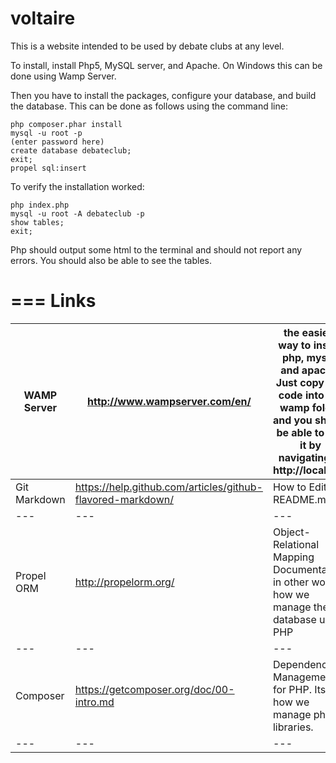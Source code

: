 voltaire
========

This is a website intended to be used by debate clubs at any level.

To install, install Php5, MySQL server, and Apache.  On Windows this can be done using Wamp Server.

Then you have to install the packages, configure your database, and build the database.  This can be done as follows using the command line:

```
php composer.phar install
mysql -u root -p
(enter password here)
create database debateclub;
exit;
propel sql:insert
```

To verify the installation worked:

```
php index.php
mysql -u root -A debateclub -p
show tables;
exit;
```

Php should output some html to the terminal and should not report any errors.  You should also be able to see the tables.

===
Links
===

WAMP Server | http://www.wampserver.com/en/ | the easiest way to install php, mysql, and apache. Just copy this code into the wamp folder and you should be able to see it by navigating to http://localhost
---|---|---
Git Markdown | https://help.github.com/articles/github-flavored-markdown/ | How to Edit README.md
---|---|---
Propel ORM | http://propelorm.org/ | Object-Relational Mapping Documentation; in other words, how we manage the database using PHP
---|---|---
Composer | https://getcomposer.org/doc/00-intro.md | Dependency Management for PHP. Its how we manage php libraries.
---|---|---
